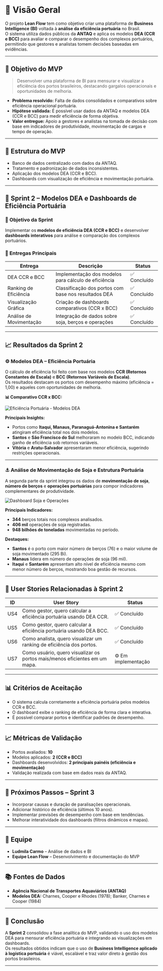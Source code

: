 # 🚀 Visão Geral
O projeto **Lean Flow** tem como objetivo criar uma plataforma de **Business Intelligence (BI)** voltada à **análise da eficiência portuária** no Brasil.  
O sistema utiliza dados públicos da **ANTAQ** e aplica os modelos **DEA (CCR e BCC)** para avaliar e comparar o desempenho dos complexos portuários, permitindo que gestores e analistas tomem decisões baseadas em evidências.  

---

## 🎯 Objetivo do MVP
> Desenvolver uma plataforma de BI para mensurar e visualizar a eficiência dos portos brasileiros, destacando gargalos operacionais e oportunidades de melhoria.

- **Problema resolvido:** Falta de dados consolidados e comparativos sobre eficiência operacional portuária.  
- **Hipótese validada:** É possível usar dados da ANTAQ e modelos DEA (CCR e BCC) para medir eficiência de forma objetiva.  
- **Valor entregue:** Apoio a gestores e analistas na tomada de decisão com base em indicadores de produtividade, movimentação de cargas e tempo de operação.  

---

## 🧩 Estrutura do MVP
- Banco de dados centralizado com dados da ANTAQ.  
- Tratamento e padronização de dados inconsistentes.  
- Aplicação dos modelos DEA (CCR e BCC).  
- Dashboards com visualização de eficiência e movimentação portuária.  

---

## 📅 Sprint 2 – **Modelos DEA e Dashboards de Eficiência Portuária**

### 🎯 Objetivo da Sprint
Implementar os **modelos de eficiência DEA (CCR e BCC)** e desenvolver **dashboards interativos** para análise e comparação dos complexos portuários.

### 🔧 Entregas Principais
| Entrega | Descrição | Status |
|----------|------------|--------|
| DEA CCR e BCC | Implementação dos modelos para cálculo de eficiência | ✅ Concluído |
| Ranking de Eficiência | Classificação dos portos com base nos resultados DEA | ✅ Concluído |
| Visualização Gráfica | Criação de dashboards comparativos (CCR x BCC) | ✅ Concluído |
| Análise de Movimentação | Integração de dados sobre soja, berços e operações | ✅ Concluído |

---

## 📈 Resultados da Sprint 2

### ⚙️ Modelos DEA – Eficiência Portuária
O cálculo de eficiência foi feito com base nos modelos **CCR (Retornos Constantes de Escala)** e **BCC (Retornos Variáveis de Escala)**.  
Os resultados destacam os portos com desempenho máximo (eficiência = 1,00) e aqueles com oportunidades de melhoria.  

**📊 Comparativo CCR x BCC:**

![Eficiência Portuária - Modelos DEA](imagens/dashboard_eficiencia_portuaria.png)

**Principais Insights:**
- Portos como **Itaqui, Manaus, Paranaguá-Antonina e Santarém** atingiram eficiência total nos dois modelos.  
- **Santos** e **São Francisco do Sul** melhoraram no modelo BCC, indicando ganho de eficiência sob retornos variáveis.  
- **Vitória** e **Aratu-Salvador** apresentaram menor eficiência, sugerindo restrições operacionais.  

---

### ⚓ Análise de Movimentação de Soja e Estrutura Portuária

A segunda parte da sprint integrou os dados de **movimentação de soja**, **número de berços** e **operações portuárias** para compor indicadores complementares de produtividade.  

![Dashboard Soja e Operações](imagens/dashboard_soja_operacoes.png)

**Principais Indicadores:**
- **344** berços totais nos complexos analisados.  
- **406 mil** operações de soja registradas.  
- **948 bilhões de toneladas** movimentadas no período.  

**Destaques:**
- **Santos** é o porto com maior número de berços (76) e o maior volume de soja movimentado (295 Bi).  
- **Manaus** lidera em número de operações de soja (96 mil).  
- **Itaqui** e **Santarém** apresentam alto nível de eficiência mesmo com menor número de berços, mostrando boa gestão de recursos.  

---

## 🔑 User Stories Relacionadas à Sprint 2
| ID | User Story | Status |
|----|-------------|--------|
| US4 | Como gestor, quero calcular a eficiência portuária usando DEA CCR. | ✅ Concluído |
| US5 | Como gestor, quero calcular a eficiência portuária usando DEA BCC. | ✅ Concluído |
| US6 | Como analista, quero visualizar um ranking de eficiência dos portos. | ✅ Concluído |
| US7 | Como usuário, quero visualizar os portos mais/menos eficientes em um mapa. | ⚙️ Em implementação |

---

## 📊 Critérios de Aceitação
- O sistema calcula corretamente a eficiência portuária pelos modelos CCR e BCC.  
- O dashboard exibe o ranking de eficiência de forma clara e interativa.  
- É possível comparar portos e identificar padrões de desempenho.  

---

## 📈 Métricas de Validação
- Portos avaliados: **10**  
- Modelos aplicados: **2 (CCR e BCC)**  
- Dashboards desenvolvidos: **2 principais painéis (eficiência e movimentação)**  
- Validação realizada com base em dados reais da ANTAQ.  

---

## 🧭 Próximos Passos – Sprint 3
- Incorporar causas e duração de paralisações operacionais.  
- Adicionar histórico de eficiência (últimos 10 anos).  
- Implementar previsões de desempenho com base em tendências.  
- Melhorar interatividade dos dashboards (filtros dinâmicos e mapas).  

---

## 👥 Equipe
- **Ludmila Carmo** – Análise de dados e BI  
- **Equipe Lean Flow** – Desenvolvimento e documentação do MVP  

---

## 📚 Fontes de Dados
- **Agência Nacional de Transportes Aquaviários (ANTAQ)**  
- **Modelos DEA:** Charnes, Cooper e Rhodes (1978); Banker, Charnes e Cooper (1984)  

---

## 🧠 Conclusão
A **Sprint 2** consolidou a fase analítica do MVP, validando o uso dos modelos DEA para mensurar eficiência portuária e integrando as visualizações em dashboards.  
Os resultados obtidos indicam que o uso de **Business Intelligence aplicado à logística portuária** é viável, escalável e traz valor direto à gestão dos portos brasileiros.

---

